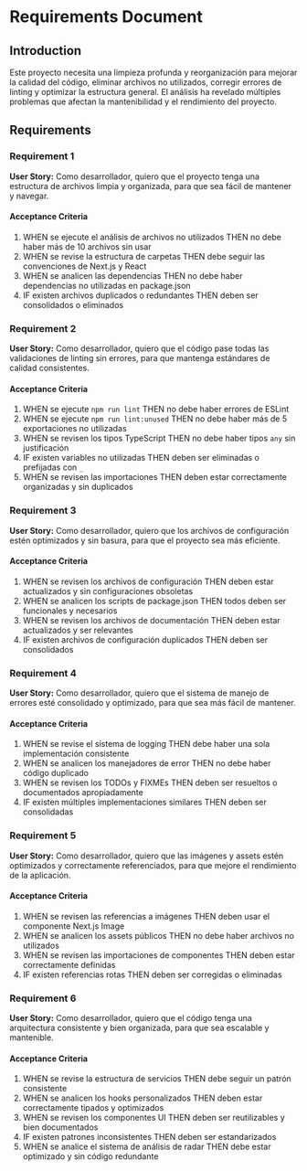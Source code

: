 # Requirements Document

## Introduction

Este proyecto necesita una limpieza profunda y reorganización para mejorar la calidad del código, eliminar archivos no utilizados, corregir errores de linting y optimizar la estructura general. El análisis ha revelado múltiples problemas que afectan la mantenibilidad y el rendimiento del proyecto.

## Requirements

### Requirement 1

**User Story:** Como desarrollador, quiero que el proyecto tenga una estructura de archivos limpia y organizada, para que sea fácil de mantener y navegar.

#### Acceptance Criteria

1. WHEN se ejecute el análisis de archivos no utilizados THEN no debe haber más de 10 archivos sin usar
2. WHEN se revise la estructura de carpetas THEN debe seguir las convenciones de Next.js y React
3. WHEN se analicen las dependencias THEN no debe haber dependencias no utilizadas en package.json
4. IF existen archivos duplicados o redundantes THEN deben ser consolidados o eliminados

### Requirement 2

**User Story:** Como desarrollador, quiero que el código pase todas las validaciones de linting sin errores, para que mantenga estándares de calidad consistentes.

#### Acceptance Criteria

1. WHEN se ejecute `npm run lint` THEN no debe haber errores de ESLint
2. WHEN se ejecute `npm run lint:unused` THEN no debe haber más de 5 exportaciones no utilizadas
3. WHEN se revisen los tipos TypeScript THEN no debe haber tipos `any` sin justificación
4. IF existen variables no utilizadas THEN deben ser eliminadas o prefijadas con `_`
5. WHEN se revisen las importaciones THEN deben estar correctamente organizadas y sin duplicados

### Requirement 3

**User Story:** Como desarrollador, quiero que los archivos de configuración estén optimizados y sin basura, para que el proyecto sea más eficiente.

#### Acceptance Criteria

1. WHEN se revisen los archivos de configuración THEN deben estar actualizados y sin configuraciones obsoletas
2. WHEN se analicen los scripts de package.json THEN todos deben ser funcionales y necesarios
3. WHEN se revisen los archivos de documentación THEN deben estar actualizados y ser relevantes
4. IF existen archivos de configuración duplicados THEN deben ser consolidados

### Requirement 4

**User Story:** Como desarrollador, quiero que el sistema de manejo de errores esté consolidado y optimizado, para que sea más fácil de mantener.

#### Acceptance Criteria

1. WHEN se revise el sistema de logging THEN debe haber una sola implementación consistente
2. WHEN se analicen los manejadores de error THEN no debe haber código duplicado
3. WHEN se revisen los TODOs y FIXMEs THEN deben ser resueltos o documentados apropiadamente
4. IF existen múltiples implementaciones similares THEN deben ser consolidadas

### Requirement 5

**User Story:** Como desarrollador, quiero que las imágenes y assets estén optimizados y correctamente referenciados, para que mejore el rendimiento de la aplicación.

#### Acceptance Criteria

1. WHEN se revisen las referencias a imágenes THEN deben usar el componente Next.js Image
2. WHEN se analicen los assets públicos THEN no debe haber archivos no utilizados
3. WHEN se revisen las importaciones de componentes THEN deben estar correctamente definidas
4. IF existen referencias rotas THEN deben ser corregidas o eliminadas

### Requirement 6

**User Story:** Como desarrollador, quiero que el código tenga una arquitectura consistente y bien organizada, para que sea escalable y mantenible.

#### Acceptance Criteria

1. WHEN se revise la estructura de servicios THEN debe seguir un patrón consistente
2. WHEN se analicen los hooks personalizados THEN deben estar correctamente tipados y optimizados
3. WHEN se revisen los componentes UI THEN deben ser reutilizables y bien documentados
4. IF existen patrones inconsistentes THEN deben ser estandarizados
5. WHEN se analice el sistema de análisis de radar THEN debe estar optimizado y sin código redundante